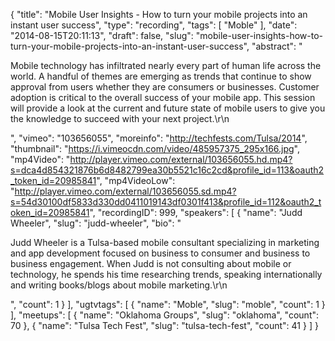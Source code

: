 {
  "title": "Mobile User Insights - How to turn your mobile projects into an instant user success",
  "type": "recording",
  "tags": [
    "Moble"
  ],
  "date": "2014-08-15T20:11:13",
  "draft": false,
  "slug": "mobile-user-insights-how-to-turn-your-mobile-projects-into-an-instant-user-success",
  "abstract": "<p>Mobile technology has infiltrated nearly every part of human life across the world. A handful of themes are emerging as trends that continue to show approval from users whether they are consumers or businesses. Customer adoption is critical to the overall success of your mobile app. This session will provide a look at the current and future state of mobile users to give you the knowledge to succeed with your next project.\r\n</p>",
  "vimeo": "103656055",
  "moreinfo": "http://techfests.com/Tulsa/2014",
  "thumbnail": "https://i.vimeocdn.com/video/485957375_295x166.jpg",
  "mp4Video": "http://player.vimeo.com/external/103656055.hd.mp4?s=dca4d854321876b6d8482799ea30b5521c16c2cd&profile_id=113&oauth2_token_id=20985841",
  "mp4VideoLow": "http://player.vimeo.com/external/103656055.sd.mp4?s=54d30100df5833d330dd0411019143df0301f413&profile_id=112&oauth2_token_id=20985841",
  "recordingID": 999,
  "speakers": [
    {
      "name": "Judd Wheeler",
      "slug": "judd-wheeler",
      "bio": "<p>Judd Wheeler is a Tulsa-based mobile consultant specializing in marketing and app development focused on business to consumer and business to business engagement. When Judd is not consulting about mobile or technology, he spends his time researching trends, speaking internationally and writing books/blogs about mobile marketing.\r\n</p>",
      "count": 1
    }
  ],
  "ugtvtags": [
    {
      "name": "Moble",
      "slug": "moble",
      "count": 1
    }
  ],
  "meetups": [
    {
      "name": "Oklahoma Groups",
      "slug": "oklahoma",
      "count": 70
    },
    {
      "name": "Tulsa Tech Fest",
      "slug": "tulsa-tech-fest",
      "count": 41
    }
  ]
}
